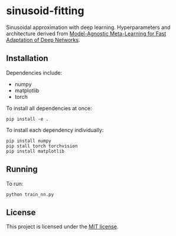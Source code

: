 # sinusoid-fitting

Sinusoidal approximation with deep learning. Hyperparameters and architecture derived from [Model-Agnostic Meta-Learning for Fast Adaptation of Deep Networks](https://arxiv.org/pdf/1703.03400).

## Installation

Dependencies include:
* numpy
* matplotlib
* torch

To install all dependencies at once:

```
pip install -e .
```

To install each dependency individually:

```
pip install numpy
pip stall torch torchvision
pip install matplotlib
```

## Running

To run:

```
python train_nn.py
```

## License

This project is licensed under the [MIT license](https://mit-license.org/).
